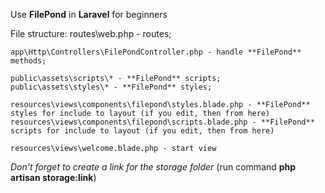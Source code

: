 Use **FilePond** in **Laravel** for beginners

File structure:
    routes\web.php - routes;

    app\Http\Controllers\FilePondController.php - handle **FilePond** methods;

    public\assets\scripts\* - **FilePond** scripts;
    public\assets\styles\* - **FilePond** styles;

    resources\views\components\filepond\styles.blade.php - **FilePond** styles for include to layout (if you edit, then from here)
    resources\views\components\filepond\scripts.blade.php - **FilePond** scripts for include to layout (if you edit, then from here)

    resources\views\welcome.blade.php - start view

_Don't forget to create a link for the storage folder_ (run command **php artisan storage:link**)
